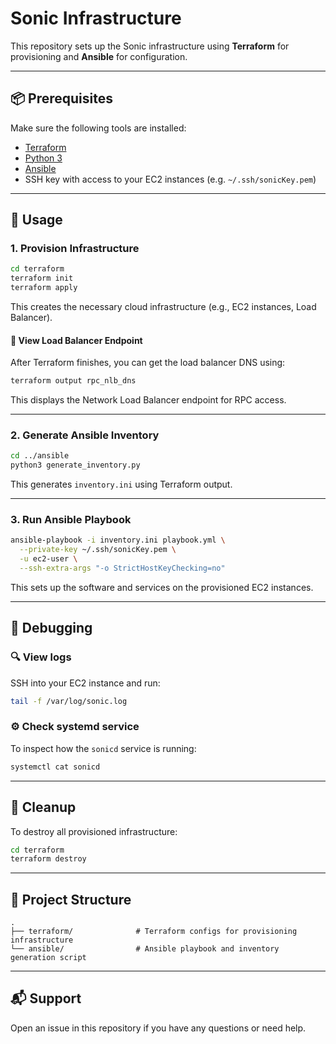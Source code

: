 # Sonic Infrastructure

This repository sets up the Sonic infrastructure using **Terraform** for provisioning and **Ansible** for configuration.

---

## 📦 Prerequisites

Make sure the following tools are installed:

- [Terraform](https://developer.hashicorp.com/terraform/downloads)
- [Python 3](https://www.python.org/downloads/)
- [Ansible](https://docs.ansible.com/ansible/latest/installation_guide/intro_installation.html)
- SSH key with access to your EC2 instances (e.g. `~/.ssh/sonicKey.pem`)

---

## 🚀 Usage

### 1. Provision Infrastructure

```bash
cd terraform
terraform init
terraform apply
```

This creates the necessary cloud infrastructure (e.g., EC2 instances, Load Balancer).

#### 🔗 View Load Balancer Endpoint

After Terraform finishes, you can get the load balancer DNS using:

```bash
terraform output rpc_nlb_dns
```

This displays the Network Load Balancer endpoint for RPC access.

---

### 2. Generate Ansible Inventory

```bash
cd ../ansible
python3 generate_inventory.py
```

This generates `inventory.ini` using Terraform output.

---

### 3. Run Ansible Playbook

```bash
ansible-playbook -i inventory.ini playbook.yml \
  --private-key ~/.ssh/sonicKey.pem \
  -u ec2-user \
  --ssh-extra-args "-o StrictHostKeyChecking=no"
```

This sets up the software and services on the provisioned EC2 instances.

---

## 🐞 Debugging

### 🔍 View logs

SSH into your EC2 instance and run:

```bash
tail -f /var/log/sonic.log
```

### ⚙️ Check systemd service

To inspect how the `sonicd` service is running:

```bash
systemctl cat sonicd
```

---

## 🧼 Cleanup

To destroy all provisioned infrastructure:

```bash
cd terraform
terraform destroy
```

---

## 📁 Project Structure

```
.
├── terraform/              # Terraform configs for provisioning infrastructure
└── ansible/                # Ansible playbook and inventory generation script
```

---

## 📬 Support

Open an issue in this repository if you have any questions or need help.
